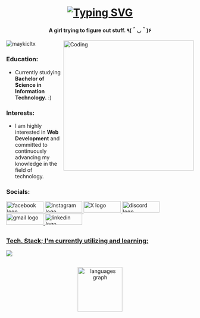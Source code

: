 <h1 align="center">
    <a href="https://git.io/typing-svg"><img
            src="https://readme-typing-svg.demolab.com?font=Fira+Code&weight=700&size=33&duration=3000&pause=1000&color=F74E9B&center=true&vCenter=true&random=false&width=500&height=70&lines=Hello+World!+%F0%9F%91%8B;I'm+Mikie+Jill+Colita+%5E%5E%2C"
            alt="Typing SVG" />
    </a>
</h1>

<h4 align="center">A girl trying to figure out stuff. ٩(＾◡＾)۶ </h4>

<img align="right" alt="Coding" width="350" src="https://c.tenor.com/S59bPkT0pqcAAAAC/programming.gif">

<p align="left"> <img src="https://komarev.com/ghpvc/?username=maykicltx&label=Profile%20views&color=0e75b6&style=flat"
        alt="maykicltx" /> </p>



<h3>Education:</h3>

 - Currently studying <b>Bachelor of Science in Information Technology.</b> :)

<h3>Interests:</h3>

 - I am highly interested in <b>Web Development</b> and committed to continuously advancing my knowledge in the field of technology.

<h3 align="left">Socials:</h3>
<div align="left">
<a href="https://facebook.com/xmikiejillcolita"><img src="https://img.shields.io/static/v1?message=Facebook&logo=facebook&label=&color=1877F2&logoColor=white&labelColor=&style=for-the-badge" height="30" width="100" alt="facebook logo"  />
<a href="https://instragram.com/xmaykijll_"><img src="https://img.shields.io/static/v1?message=Instagram&logo=instagram&label=&color=E4405F&logoColor=white&labelColor=&style=for-the-badge" height="30" width="100" alt="instagram logo"  />
<a href="https://x.com/xcattooo"><img src="https://img.shields.io/static/v1?message=Twitter&logo=X&label=&color=000000&logoColor=white&labelColor=&style=for-the-badge"  height="30" width="100" alt="X logo"  />
<a href="https://discord.gg/731387818126868542"><img src="https://img.shields.io/static/v1?message=Discord&logo=discord&label=&color=7289DA&logoColor=white&labelColor=&style=for-the-badge" height="30" width="100" alt="discord logo"  />
<a href="mailto: mikiejillcolita@gmail.com"><img src="https://img.shields.io/static/v1?message=Gmail&logo=gmail&label=&color=D14836&logoColor=white&labelColor=&style=for-the-badge" height="30" width="100" alt="gmail logo"  />
<a href="https://www.linkedin.com/in/mikie-jill-colita-997177276"><img src="https://img.shields.io/static/v1?message=LinkedIn&logo=linkedin&label=&color=%230077B5&logoColor=white&labelColor=&style=for-the-badge" height="30" width="100" alt="linkedin logo"  />
</div>

##
<h3 align="left">Tech. Stack; I'm currently utilizing and learning:</h3>
<a href="https://skillicons.dev"> 
  <img src="https://skillicons.dev/icons?i=java,wordpress,figma,html,css,bootstrap,tailwind,js,php,git,github,linux,mysql,netlify,powershell,stackoverflow,vscode,idea" />

##
 <div align="center">
  <img src="https://github-readme-stats.vercel.app/api/top-langs?username=maykijill&locale=en&hide_title=false&layout=compact&card_width=320&langs_count=5&theme=dracula&hide_border=false" height="120" alt="languages graph"  />
</div>
